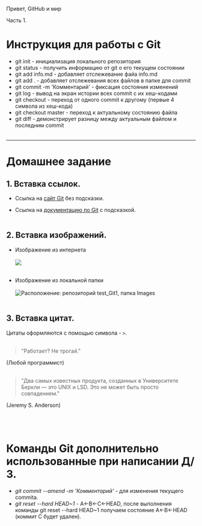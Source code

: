 Привет, GitHub и мир

Часть 1. 
# Инструкция для работы с Git

* git init - инициализация локального репозитория
* git status - получить информацию от git о его текущем состоянии
* git add info.md - добавляет отслежевание файа info.md
* git add . - добавляет отслежевания всех файлов в папке для commit
* git commit -m 'Комментарий' - фиксация состояния изменений
* git log - вывод на экран истории всех commit с их хеш-кодами
* git checkout - переход от одного commit  к другому (первые 4 символа из хеш-кода)
* git checkout master - переход к актуальному состоянию файла
* git diff - демонстрирует разницу между актуальным файлом и последним commit<br><br>
---
# Домашнее задание

## 1. Вставка ссылок.

- Ссылка на [сайт Git](https://git-scm.com/) без подсказки.

- Ссылка на [документацию по Git](https://git-scm.com/doc 'подробная информация по Git') с подсказкой.<br><br>

## 2. Вставка изображений.
- Изображение из интернета<br><br>
![](https://gbcdn.mrgcdn.ru/uploads//assets/new_home_page/programming-category-5e62724ef9ff928d441bb9b841dfbfec71f715a5a1fe91a57aaeb3f7ad942f93.jpg)<br><br>

- Изображение из локальной папки<br><br>
![](Images\Git.png 'Расположение: репозиторий test_Git1, папка Images')<br><br>

## 3. Вставка цитат.
Цитаты оформляются с помощью символа - `>`.<br><br>

> "Работает? Не трогай."
>
(Любой программист)<br><br>

> "Два самых известных продукта, созданных в Университете Беркли — это UNIX и LSD. Это не может быть просто совпадением."
>
(Jeremy S. Anderson)<br><br><br><br>

# Команды Git дополнительно использованные при написании Д/З.
- *git commit --amend -m 'Комментарий'* - для изменения текущего commita.
- *git reset --hard HEAD~1* - A←B←C←HEAD, после выполнения команды git reset --hard HEAD~1 получаем состояние A←B←HEAD (коммит C будет удален).
